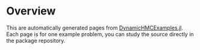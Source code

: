 # Overview

This are automatically generated pages from [DynamicHMCExamples.jl](https://github.com/tpapp/DynamicHMCExamples.jl). Each page is for one example problem, you can study the source directly in the package repository.
